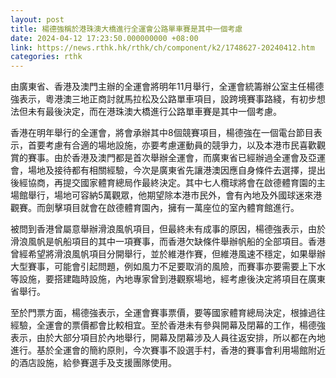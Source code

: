 ```yaml
---
layout: post
title: 楊德強稱於港珠澳大橋進行全運會公路單車賽是其中一個考慮
date: 2024-04-12 17:23:50.000000000 +08:00
link: https://news.rthk.hk/rthk/ch/component/k2/1748627-20240412.htm
categories: rthk
---
```


由廣東省、香港及澳門主辦的全運會將明年11月舉行，全運會統籌辦公室主任楊德強表示，粵港澳三地正商討就馬拉松及公路單車項目，設跨境賽事路綫，有初步想法但未有最後決定，而在港珠澳大橋進行公路單車賽是其中一個考慮。

香港在明年舉行的全運會，將會承辦其中8個競賽項目，楊德強在一個電台節目表示，首要考慮有合適的場地設施，亦要考慮運動員的競爭力，以及本港巿民喜歡觀賞的賽事。由於香港及澳門都是首次舉辦全運會，而廣東省已經辦過全運會及亞運會，場地及接待都有相關經驗，今次是廣東省先讓港澳因應自身條件去選擇，提出後經協商，再提交國家體育總局作最終決定。其中七人欖球將會在啟德體育園的主場館舉行，場地可容納5萬觀眾，他期望除本港巿民外，會有內地及外國球迷來港觀賽。而劍擊項目就會在啟德體育園內，擁有一萬座位的室內體育館進行。

被問到香港曾屬意舉辦滑浪風帆項目，但最終未有成事的原因，楊德強表示，由於滑浪風帆是帆船項目的其中一項賽事，而香港欠缺條件舉辦帆船的全部項目。香港曾經希望將滑浪風帆項目分開舉行，並於維港作賽，但維港風速不穩定，如果舉辦大型賽事，可能會引起問題，例如風力不足要取消的風險，而賽事亦要需要上下水等設施，要搭建臨時設施，內地專家曾到港觀察場地，經考慮後決定將項目在廣東省舉行。

至於門票方面，楊德強表示，全運會賽事票價，要等國家體育總局決定，根據過往經驗，全運會的票價都會比較相宜。至於香港未有參與開幕及閉幕的工作，楊德強表示，由於大部分項目於內地舉行，開幕及閉幕涉及人員往返安排，所以都在內地進行。基於全運會的簡約原則，今次賽事不設選手村，香港的賽事會利用場館附近的酒店設施，給參賽選手及支援團隊使用。
